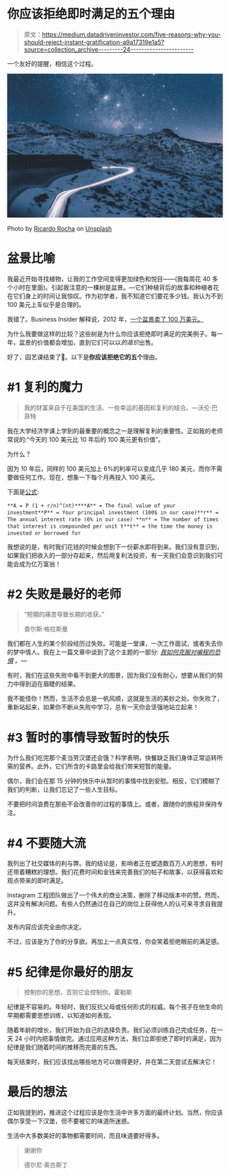 # 你应该拒绝即时满足的五个理由

> 原文：<https://medium.datadriveninvestor.com/five-reasons-why-you-should-reject-instant-gratification-a9a17319e1a5?source=collection_archive---------24----------------------->

一个友好的提醒，相信这个过程。

![](img/f1c27aa6b038fbfc69b748d160bd956a.png)

Photo by [Ricardo Rocha](https://unsplash.com/@rcrazy?utm_source=medium&utm_medium=referral) on [Unsplash](https://unsplash.com?utm_source=medium&utm_medium=referral)

# 盆景比喻

我最近开始寻找植物，让我的工作空间变得更加绿色和悦目——(我每周花 40 多个小时在里面)。引起我注意的一棵树是盆景。—它们种植背后的故事和种植者花在它们身上的时间让我惊叹。作为初学者，我不知道它们要花多少钱。我认为不到 100 美元上车似乎是合理的。

我错了。Business Insider 解释说，2012 年，[一个盆景卖了 100 万美元。](https://www.businessinsider.com/bonsai-tree-art-form-japan-china-so-expensive-2019-6)

为什么我要做这样的比较？这些树是为什么你应该拒绝即时满足的完美例子。每一年，盆景的价值都会增加，直到它们可以以*的高价*出售。

好了，园艺课结束了🌳。以下是**你应该拒绝它的五个**理由。

# **#1 复利的魔力**

> 我的财富来自于在美国的生活、一些幸运的基因和复利的结合。—沃伦·巴菲特

我在大学经济学课上学到的最重要的概念之一是理解复利的重要性。正如我的老师常说的:“今天的 100 美元比 10 年后的 100 美元更有价值”。

为什么？

因为 10 年后，同样的 100 美元加上 6%的利率可以变成几乎 180 美元，而你不需要做任何工作。现在，想象一下每个月再投入 100 美元。

下面是[公式](https://qrc.depaul.edu/StudyGuide2009/Notes/Savings%20Accounts/Compound%20Interest.htm):

```
**A = P (1 + r/n)^(nt)****A** = The final value of your investment**P** = Your principal investment (100$ in our case)**r** = The annual interest rate (6% in our case) **n** = The number of times that interest is compounded per unit t**t** = the time the money is invested or borrowed for
```

我想说的是，有时我们花钱的时候会想到下一份薪水即将到来。我们没有意识到，如果我们把收入的一部分存起来，然后用复利法投资，有一天我们会意识到我们可能会成为亿万富翁！

# #2 失败是最好的老师

> “短期的痛苦导致长期的收获。”
> 
> 查尔斯·格拉斯曼

我们都在人生的某个阶段经历过失败。可能是一堂课，一次工作面试，或者失去你的梦中情人。我在上一篇文章中谈到了这个主题的一部分: [*我如何克服对编程的恐惧*](https://medium.com/better-programming/how-i-overcame-my-fear-of-programming-e15133825144) *。—*

有时，我们在这些失败中看不到更大的图景，因为我们没有耐心，想要从我们的努力中得到迫在眉睫的结果。

我不能怪你！然而，生活不会总是一帆风顺，这就是生活的美妙之处。你失败了，重新站起来，如果你不断从失败中学习，总有一天你会坚强地站立起来！

# #3 暂时的事情导致暂时的快乐

为什么我们吃完那个麦当劳汉堡还会饿？科学表明，快餐缺乏我们身体正常运转所需的营养。此外，它们所含的卡路里会给我们带来短暂的能量。

偶尔，我们会在那 15 分钟的快乐中从暂时的事情中找到安慰。相反，它们模糊了我们的判断，让我们忘记了一些人生目标。

不要把时间浪费在那些不会改善你的过程的事情上。或者，跟随你的旅程并保持专注。

# #4 不要随大流

我列出了社交媒体的利与弊。我的结论是，影响者正在塑造数百万人的思想，有时还带着糟糕的理想。我们花费时间和金钱来完善我们的帖子和故事，以获得喜欢和观点带来的即时满足。

Instagram 工程团队做出了一个伟大的商业决策，删除了移动版本中的赞。然而，这并没有解决问题。有些人仍然通过在自己的岗位上获得他人的认可来寻求自我提升。

发布内容应该完全由你决定。

不过，应该是为了你的分享欲。再加上一点真实性，你会笑着拒绝眼前的满足感。

# #5 纪律是你最好的朋友

> 控制你的思想，否则它会控制你。霍勒斯

纪律是不容易的。年轻时，我们反抗父母或任何形式的权威。每个孩子在他生命的早期都需要思想训练，以知道如何表现。

随着年龄的增长，我们开始为自己的选择负责。我们必须训练自己完成任务，在一天 24 小时内把事情做完。通过应用这种方法，我们立即拒绝了即时的满足，因为纪律是我们随着时间的推移而完善的东西。

每天结束时，我们应该找出哪些地方可以做得更好，并在第二天尝试去解决它！

# 最后的想法

正如我提到的，推进这个过程应该是你生活中许多方面的最终计划。当然，你应该偶尔享受一下汉堡，但不要被它的味道所迷惑。

生活中大多数美好的事物都需要时间，而且味道要好得多。

> 谢谢你
> 
> 德尔尼·奥古斯丁